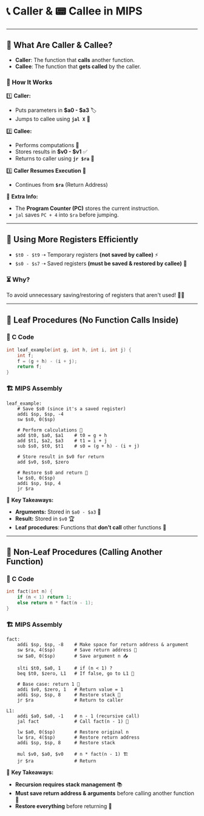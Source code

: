 # 📞 Caller & 📟 Callee in MIPS

---

## 🚀 What Are Caller & Callee?

- **Caller**: The function that **calls** another function.
- **Callee**: The function that **gets called** by the caller.

### 🔄 How It Works

1️⃣ **Caller:**

- Puts parameters in **$a0 - $a3** 🏷️
- Jumps to callee using **`jal X`** 🚀

2️⃣ **Callee:**

- Performs computations 🧮
- Stores results in **$v0 - $v1** ✅
- Returns to caller using **`jr $ra`** 🔁

3️⃣ **Caller Resumes Execution** 📌

- Continues from **`$ra`** (Return Address)

🔹 **Extra Info:**

- The **Program Counter (PC)** stores the current instruction.
- `jal` saves `PC + 4` into `$ra` before jumping.

---

## 🎯 Using More Registers Efficiently

- `$t0 - $t9` ➝ Temporary registers **(not saved by callee)** ⚡
- `$s0 - $s7` ➝ Saved registers **(must be saved & restored by callee)** 💾

### ⏳ Why?

To avoid unnecessary saving/restoring of registers that aren't used! 🏋️‍♂️

---

## 🍃 Leaf Procedures (No Function Calls Inside)

### 📝 C Code

```c
int leaf_example(int g, int h, int i, int j) {
    int f;
    f = (g + h) - (i + j);
    return f;
}
```

### 🏗️ MIPS Assembly

```assembly
leaf_example:
    # Save $s0 (since it's a saved register)
    addi $sp, $sp, -4
    sw $s0, 0($sp)

    # Perform calculations 🧮
    add $t0, $a0, $a1    # t0 = g + h
    add $t1, $a2, $a3    # t1 = i + j
    sub $s0, $t0, $t1    # s0 = (g + h) - (i + j)

    # Store result in $v0 for return
    add $v0, $s0, $zero

    # Restore $s0 and return 🔄
    lw $s0, 0($sp)
    addi $sp, $sp, 4
    jr $ra
```

📌 **Key Takeaways:**

- **Arguments:** Stored in `$a0 - $a3` 🎒
- **Result:** Stored in `$v0` 🏆
- **Leaf procedures**: Functions that **don’t call** other functions 🌱

---

## 🌳 Non-Leaf Procedures (Calling Another Function)

### 📝 C Code

```c
int fact(int n) {
    if (n < 1) return 1;
    else return n * fact(n - 1);
}
```

### 🏗️ MIPS Assembly

```assembly
fact:
    addi $sp, $sp, -8    # Make space for return address & argument
    sw $ra, 4($sp)       # Save return address 📌
    sw $a0, 0($sp)       # Save argument n 📥

    slti $t0, $a0, 1     # if (n < 1) ?
    beq $t0, $zero, L1   # If false, go to L1 🚦

    # Base case: return 1 🎯
    addi $v0, $zero, 1   # Return value = 1
    addi $sp, $sp, 8     # Restore stack 🧹
    jr $ra               # Return to caller

L1:
    addi $a0, $a0, -1    # n - 1 (recursive call)
    jal fact             # Call fact(n - 1) 🔄

    lw $a0, 0($sp)       # Restore original n
    lw $ra, 4($sp)       # Restore return address
    addi $sp, $sp, 8     # Restore stack

    mul $v0, $a0, $v0    # n * fact(n - 1) 🏗️
    jr $ra               # Return
```

📌 **Key Takeaways:**

- **Recursion requires stack management** 📚
- **Must save return address & arguments** before calling another function 🛑
- **Restore everything** before returning 🔄
